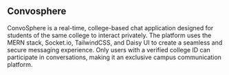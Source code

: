 ## Convosphere
ConvoSphere is a real-time, college-based chat application designed for students of the same college to interact privately. The platform uses the MERN stack, Socket.io, TailwindCSS, and Daisy UI to create a seamless and secure messaging experience. Only users with a verified college ID can participate in conversations, making it an exclusive campus communication platform.
